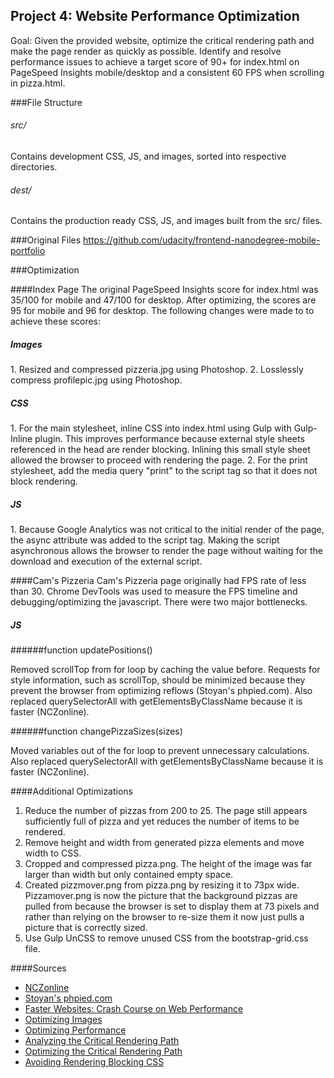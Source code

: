 ## Project 4: Website Performance Optimization

Goal:  Given the provided website, optimize the critical rendering path and make the page render as quickly as possible. Identify and resolve performance issues to achieve a target score of 90+ for index.html on PageSpeed Insights mobile/desktop and a consistent 60 FPS when scrolling in pizza.html.

###File Structure
<h6>src/</h6>
Contains development CSS, JS, and images, sorted into respective directories.
<h6>dest/</h6>
Contains the production ready CSS, JS, and images built from the src/ files.

###Original Files
https://github.com/udacity/frontend-nanodegree-mobile-portfolio

###Optimization

####Index Page
The original PageSpeed Insights score for index.html was 35/100 for mobile and 47/100 for desktop. After optimizing, the scores are 95 for mobile and 96 for desktop. The following changes were made to to achieve these scores:

<h5>Images</h5>
1. Resized and compressed pizzeria.jpg using Photoshop.
2. Losslessly compress profilepic.jpg using Photoshop.

<h5>CSS</h5>
1. For the main stylesheet, inline CSS into index.html using Gulp with Gulp-Inline plugin. This improves performance because external style sheets referenced in the head are render blocking. Inlining this small style sheet allowed the browser to proceed with rendering the page.
2. For the print stylesheet, add the media query "print" to the script tag so that it does not block rendering.

<h5>JS</h5>
1. Because Google Analytics was not critical to the initial render of the page, the async attribute was added to the script tag. Making the script asynchronous allows the browser to render the page without waiting for the download and execution of the external script.

####Cam's Pizzeria
Cam's Pizzeria page originally had FPS rate of less than 30. Chrome DevTools was used to measure the FPS timeline and debugging/optimizing the javascript. There were two major bottlenecks.
<h5>JS</h5>
######function updatePositions()

Removed scrollTop from for loop by caching the value before. Requests for style information, such as scrollTop, should be minimized because they prevent the browser from optimizing reflows (Stoyan's phpied.com).
Also replaced querySelectorAll with getElementsByClassName because it is faster (NCZonline).

######function changePizzaSizes(sizes)

Moved variables out of the for loop to prevent unnecessary calculations. Also replaced querySelectorAll with getElementsByClassName because it is faster (NCZonline).

####Additional Optimizations
1. Reduce the number of pizzas from 200 to 25. The page still appears sufficiently full of pizza and yet reduces the number of items to be rendered.
2. Remove height and width from generated pizza elements and move width to CSS.
3. Cropped and compressed pizza.png. The height of the image was far larger than width but only contained empty space.
4. Created pizzmover.png from pizza.png by resizing it to 73px wide. Pizzamover.png is now the picture that the background pizzas are pulled from because the browser is set to display them at 73 pixels and rather than relying on the browser to re-size them it now just pulls a picture that is correctly sized.
5. Use Gulp UnCSS to remove unused CSS from the bootstrap-grid.css file.

####Sources

* [NCZonline](https://www.nczonline.net/blog/2010/09/28/why-is-getelementsbytagname-faster-that-queryselectorall/)
* [Stoyan's phpied.com](http://www.phpied.com/rendering-repaint-reflowrelayout-restyle/)
* [Faster Websites: Crash Course on Web Performance](https://www.igvita.com/2013/01/15/faster-websites-crash-course-on-web-performance/)
* [Optimizing Images](https://helpx.adobe.com/photoshop-elements/using/optimizing-images.html)
* [Optimizing Performance](https://developers.google.com/web/fundamentals/performance/ "web performance")
* [Analyzing the Critical Rendering Path](https://developers.google.com/web/fundamentals/performance/critical-rendering-path/analyzing-crp.html "analyzing crp")
* [Optimizing the Critical Rendering Path](https://developers.google.com/web/fundamentals/performance/critical-rendering-path/optimizing-critical-rendering-path.html "optimize the crp!")
* [Avoiding Rendering Blocking CSS](https://developers.google.com/web/fundamentals/performance/critical-rendering-path/render-blocking-css.html "render blocking css")
